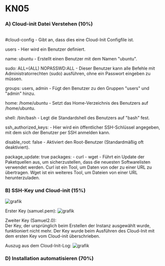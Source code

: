 # KN05

### A) Cloud-init Datei Verstehen (10%)
<br>
#cloud-config - Gibt an, dass dies eine Cloud-Init Configfile ist.
<br>

users - Hier wird ein Benutzer definiert.
<br>

name: ubuntu - Erstellt einen Benutzer mit dem Namen "ubuntu".
<br>

sudo: ALL=(ALL) NOPASSWD:ALL - Dieser Benutzer kann alle Befehle mit Administratorrechten (sudo) ausführen, ohne ein Passwort eingeben zu müssen.
<br>

groups: users, admin - Fügt den Benutzer zu den Gruppen "users" und "admin" hinzu.
<br> 

home: /home/ubuntu - Setzt das Home-Verzeichnis des Benutzers auf /home/ubuntu.
<br>

shell: /bin/bash - Legt die Standardshell des Benutzers auf "bash" fest.
<br> 

ssh_authorized_keys: - Hier wird ein öffentlicher SSH-Schlüssel angegeben, mit dem sich der Benutzer per SSH anmelden kann.
<br>

disable_root: false - Aktiviert den Root-Benutzer (Standardmäßig oft deaktiviert).
<br>

package_update: true packages: - curl - wget - Führt ein Update der Paketquellen aus, um sicherzustellen, dass die neuesten Softwarelisten verwendet werden. Curl ist ein Tool, um Daten von oder zu einer URL zu übertragen. Wget ist ein weiteres Tool, um Dateien von einer URL herunterzuladen.


### B) SSH-Key und Cloud-init (15%)
![grafik](https://github.com/user-attachments/assets/a2a44276-81a6-41f6-9dc3-7c252f713498)


Erster Key (samuel.pem):
![grafik](https://github.com/user-attachments/assets/7f805402-7fee-4730-bf1c-210553912baa)

Zweiter Key (Samuel2.0):
<br/>
Der Key, der ursprünglich beim Erstellen der Instanz ausgewählt wurde, funktioniert nicht mehr. Der Key wurde beim Ausführen des Cloud-Init mit dem ersten Key vom Cloud-init überschrieben. 

Auszug aus dem Cloud-Init-Log:
![grafik](https://github.com/user-attachments/assets/2e07d10a-f3b2-4616-a74d-d189e963f115)

### D) Installation automatisieren (70%)



